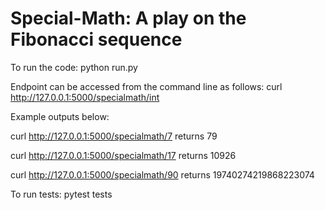 # Special-Math: A play on the Fibonacci sequence

To run the code: python run.py

Endpoint can be accessed from the command line as follows: curl http://127.0.0.1:5000/specialmath/int

Example outputs below:
  
curl http://127.0.0.1:5000/specialmath/7 returns 79
  
curl http://127.0.0.1:5000/specialmath/17 returns 10926
  
curl http://127.0.0.1:5000/specialmath/90 returns 19740274219868223074

To run tests: pytest tests

